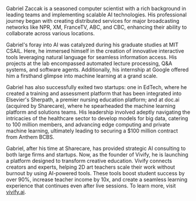 
Gabriel Zaccak is a seasoned computer scientist with a rich background in leading teams and implementing scalable AI technologies. His professional journey began with creating distributed services for major broadcasting networks like NPR, XM, FranceTV, ABC, and CBC, enhancing their ability to collaborate across various locations.

Gabriel's foray into AI was catalyzed during his graduate studies at MIT CSAIL. Here, he immersed himself in the creation of innovative interactive tools leveraging natural language for seamless information access. His projects at the lab encompassed automated lecture processing, Q&A systems, and software agents. Additionally, his internship at Google offered him a firsthand glimpse into machine learning at a grand scale.

Gabriel has also successfully exited two startups: one in EdTech, where he created a training and assessment platform that has been integrated into Elsevier's Sherpath, a premier nursing education platform; and at doc.ai (acquired by Sharecare), where he spearheaded the machine learning platform and solutions teams. His leadership involved adeptly navigating the intricacies of the healthcare sector to develop models for big data, catering to 100 million members, and advancing edge computing and private machine learning, ultimately leading to securing a $100 million contract from Anthem BCBS.

Gabriel, after his time at Sharecare, has provided strategic AI consulting to both large firms and startups. Now, as the founder of Vivify, he is launching a platform designed to transform creative education. Vivify connects creators and experts, helping 2D art teachers scale their work without burnout by using AI-powered tools. These tools boost student success by over 90%, increase teacher income by 10x, and create a seamless learning experience that continues even after live sessions. To learn more, visit [vivify.ai](vivify.ai).

<!-- Post Sharecare, Gabriel has been a strategic consultant for both large firms and startups, providing hands-on AI expertise. Currently, he is embarking on an exciting new venture, founding his startup, with more details to be revealed soon! -->



<!-- Hi, I'm Gabriel, a computer scientist with research and industry experience leading multiple teams and deploying scalable AI solutions. I started my career developing distributed services for broadcasting networks like NPR, XM, FranceTV, ABC and CBC.

My journey in AI began as a graduate student at MIT CSAIL, where I was deeply involved in developing intelligent interactive tools that enable people to access information through natural language. The lab became my playground where I worked on automated lecture processing, Q&A systems, and software agents. I also interned at Google and this is where I experienced ML at scale.

Over the past eight years in startups, I transitioned from individual contributor to leadership positions, including two successful exits and an IPO experience. Most recently, I served as SVP of AI, leading a center of excellence that developed internal ML platforms and AI solutions for internal and external customers in the complex healthcare industry.

Gabriel has successfully exited two startups: one in EdTech, where he created a training and assessment platform that has been integrated into Elsevier's Sherpath, a premier nursing education platform; and at doc.ai, where he spearheaded the machine learning platform and solutions teams. His leadership involved adeptly navigating the intricacies of the healthcare sector to develop models for big data, catering to 100 million members, and advancing edge computing and private machine learning, ultimately leading to securing a $100 million contract from Anthem.

Before that, I led engineering at Authess, an edtech startup acquired by Elsevier. We used deep learning to automate grading for open-ended assessments, improving efficiency, accuracy, and enabling personalized interventions.

Since leaving Sharecare, I've been consulting on strategy and hands-on AI projects.

I'm now taking the plunge and building my own startup from scratch - more details coming soon!
 -->




<!-- Hi, My name is Gabriel and I am computer scientist with research and industry experience leading mutliple teams and deploying  scalable AI solutions.

I started my career in the broadcasting industry distributed services (before cloud days) for TV and Radio stations networks across the world (NPR, XM, FranceTV, ABC)

My journey in AI started as a grad student at MIT CSAIL, where I was deeply involved in the development of intelligent interactive tools that help people access information on the web through natural language. I worked on automated lecture processing, Q&A systems and Agents for the Web to perform tasks.

Over the past eight years, I've been working in the startup world, transitioning from individual contributor roles to leadership positions. My journey includes two successful exits and an experience with going public. I recently held the position of SVP of AI, where my department served as the center of excellence throughout the company. My team was also responsible for developing our internal ML platform, where we develop and serve our solutions at scale for both internal and external customers, all while navigating the nuanced challenges presented by the heavily-regulated healthcare sector.

Before Sharecare, I led engineering at an Authess, Ed tech startup (acquired by elsevier).
I developed and deployed an open-ended assessment platform. We used deep learning algorithms to automate the grading process, significantly improving efficiency and accuracy and helping educators to assess and intervene in personalized manner.

I was lucky to also intern at Google twice during grad school, and get inspired and absorb what does it mean to be a true AI company.

Since my departure from Sharecare, I'v been involved in multiple consulting opportunities involving strategy and being hands on.

Currently, I'm taking the plunge and starting my own startup from the ground up. More to come soon. -->





<!-- My passion for AI agents dates back to my days at MIT. -->

<!-- Write your biography here. Tell the world about yourself. Link to your favorite [subreddit](http://reddit.com). You can put a picture in, too. The code is already in, just name your picture `prof_pic.jpg` and put it in the `img/` folder.

Put your address / P.O. box / other info right below your picture. You can also disable any these elements by editing `profile` property of the YAML header of your `_pages/about.md`. Edit `_bibliography/papers.bib` and Jekyll will render your [publications page](/al-folio/publications/) automatically.

Link to your social media connections, too. This theme is set up to use [Font Awesome icons](https://fontawesome.com/) and [Academicons](https://jpswalsh.github.io/academicons/), like the ones below. Add your Facebook, Twitter, LinkedIn, Google Scholar, or just disable all of them. -->
